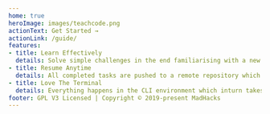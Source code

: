 ```yaml
---
home: true
heroImage: images/teachcode.png
actionText: Get Started →
actionLink: /guide/
features:
- title: Learn Effectively
  details: Solve simple challenges in the end familiarising with a new programming language.
- title: Resume Anytime
  details: All completed tasks are pushed to a remote repository which makes it easier to track the user progress.
- title: Love The Terminal
  details: Everything happens in the CLI environment which inturn takes away the fear from novices.
footer: GPL V3 Licensed | Copyright © 2019-present MadHacks
---
```

